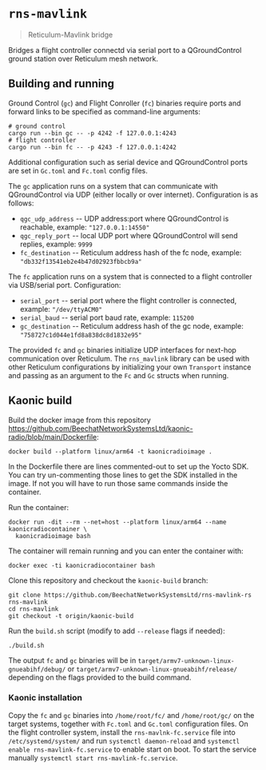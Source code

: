 # `rns-mavlink`

> Reticulum-Mavlink bridge

Bridges a flight controller connectd via serial port to a QGroundControl ground station
over Reticulum mesh network.

## Building and running

Ground Control (`gc`) and Flight Conroller (`fc`) binaries require ports and forward
links to be specified as command-line arguments:

```
# ground control
cargo run --bin gc -- -p 4242 -f 127.0.0.1:4243
# flight controller
cargo run --bin fc -- -p 4243 -f 127.0.0.1:4242
```

Additional configuration such as serial device and QGroundControl ports are set in
`Gc.toml` and `Fc.toml` config files.

The `gc` application runs on a system that can communicate with QGroundControl via UDP
(either locally or over internet). Configuration is as follows:

- `qgc_udp_address` -- UDP address:port where QGroundControl is reachable, example:
  `"127.0.0.1:14550"`
- `qgc_reply_port` -- local UDP port where QGroundControl will send replies, example:
  `9999`
- `fc_destination` -- Reticulum address hash of the fc node, example:
  `"db332f13541eb2e4b47d02923fbbcb9a"`

The `fc` application runs on a system that is connected to a flight controller via
USB/serial port. Configuration:

- `serial_port` -- serial port where the flight controller is connected, example:
  `"/dev/ttyACM0"`
- `serial_baud` -- serial port baud rate, example: `115200`
- `gc_destination` -- Reticulum address hash of the gc node, example:
  `"758727c1d044e1fd8a838dc8d1832e95"`

The provided `fc` and `gc` binaries initialize UDP interfaces for next-hop communication
over Reticulum. The `rns_mavlink` library can be used with other Reticulum
configurations by initializing your own `Transport` instance and passing as an argument
to the `Fc` and `Gc` structs when running.

## Kaonic build

Build the docker image from this repository
<https://github.com/BeechatNetworkSystemsLtd/kaonic-radio/blob/main/Dockerfile>:
```
docker build --platform linux/arm64 -t kaonicradioimage .
```
In the Dockerfile there are lines commented-out to set up the Yocto SDK. You can try
un-commenting those lines to get the SDK installed in the image. If not you will have to
run those same commands inside the container.

Run the container:
```
docker run -dit --rm --net=host --platform linux/arm64 --name kaonicradiocontainer \
  kaonicradioimage bash
```

The container will remain running and you can enter the container with:
```
docker exec -ti kaonicradiocontainer bash
```

Clone this repository and checkout the `kaonic-build` branch:
```
git clone https://github.com/BeechatNetworkSystemsLtd/rns-mavlink-rs rns-mavlink
cd rns-mavlink
git checkout -t origin/kaonic-build
```
Run the `build.sh` script (modify to add `--release` flags if needed):
```
./build.sh
```
The output `fc` and `gc` binaries will be in
`target/armv7-unknown-linux-gnueabihf/debug/` or
`target/armv7-unknown-linux-gnueabihf/release/` depending on the flags provided to the
build command.

### Kaonic installation

Copy the `fc` and `gc` binaries into `/home/root/fc/` and `/home/root/gc/` on the target
systems, together with `Fc.toml` and `Gc.toml` configuration files. On the flight
controller system, install the `rns-mavlnk-fc.service` file into `/etc/systemd/system/`
and run `systemctl daemon-reload` and `systemctl enable rns-mavlink-fc.service` to
enable start on boot. To start the service manually `systemctl start
rns-mavlink-fc.service`.
